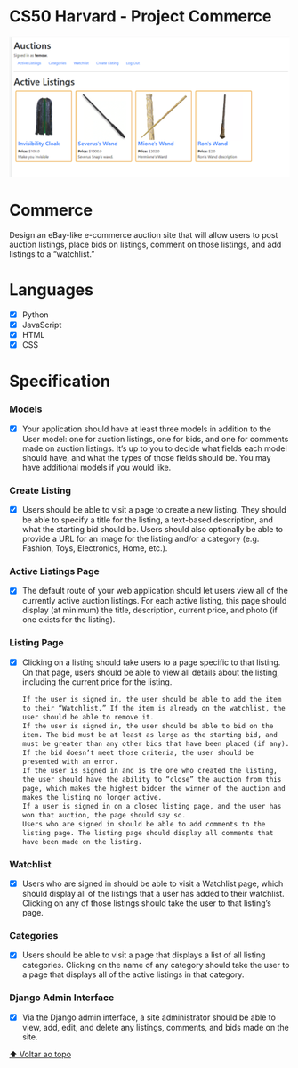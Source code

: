 # CS50 Harvard - Project Commerce

<img src="exemple.PNG" alt="Demo">

# Commerce

Design an eBay-like e-commerce auction site that will allow users to post auction listings, place bids on listings, comment on those listings, and add listings to a “watchlist.”

# Languages

- [x] Python
- [x] JavaScript
- [x] HTML
- [x] CSS

# Specification

### Models

- [x]  Your application should have at least three models in addition to the User model: one for auction listings, one for bids, and one for comments made on auction listings. It’s up to you to decide what fields each model should have, and what the types of those fields should be. You may have additional models if you would like.

### Create Listing

- [x] Users should be able to visit a page to create a new listing. They should be able to specify a title for the listing, a text-based description, and what the starting bid should be. Users should also optionally be able to provide a URL for an image for the listing and/or a category (e.g. Fashion, Toys, Electronics, Home, etc.).

### Active Listings Page

- [x]  The default route of your web application should let users view all of the currently active auction listings. For each active listing, this page should display (at minimum) the title, description, current price, and photo (if one exists for the listing).
     
### Listing Page

- [x] Clicking on a listing should take users to a page specific to that listing. On that page, users should be able to view all details about the listing, including the current price for the listing.

      If the user is signed in, the user should be able to add the item to their “Watchlist.” If the item is already on the watchlist, the user should be able to remove it.
      If the user is signed in, the user should be able to bid on the item. The bid must be at least as large as the starting bid, and must be greater than any other bids that have been placed (if any). If the bid doesn’t meet those criteria, the user should be presented with an error.
      If the user is signed in and is the one who created the listing, the user should have the ability to “close” the auction from this page, which makes the highest bidder the winner of the auction and makes the listing no longer active.
      If a user is signed in on a closed listing page, and the user has won that auction, the page should say so.
      Users who are signed in should be able to add comments to the listing page. The listing page should display all comments that have been made on the listing.

### Watchlist

- [x] Users who are signed in should be able to visit a Watchlist page, which should display all of the listings that a user has added to their watchlist. Clicking on any of those listings should take the user to that listing’s page.

### Categories

- [x] Users should be able to visit a page that displays a list of all listing categories. Clicking on the name of any category should take the user to a page that displays all of the active listings in that category.

### Django Admin Interface

- [x] Via the Django admin interface, a site administrator should be able to view, add, edit, and delete any listings, comments, and bids made on the site.


[⬆ Voltar ao topo](#cs50-project-2)<br>
